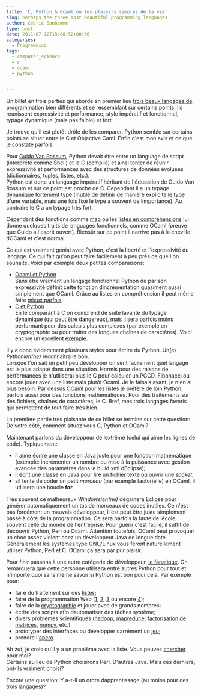 ```yaml
---
title: 'C, Python & Ocaml ou les plaisirs simples de la vie'
slug: perhaps_the_three_most_beautiful_programming_languages​​
author: Cédric Bonhomme
type: post
date: 2011-07-12T15:08:52+00:00
categories:
  - Programming
tags:
  - computer_science
  - c
  - ocaml
  - python


---
```

Un billet en trois parties qui aborde en premier lieu [trois beaux langages de programmation][1] bien différents et se ressemblant sur certains points. Ils réunissent expressivité et performance, style impératif et fonctionnel, typage dynamique (mais pas faible) et fort.

Je trouve qu'il est plutôt drôle de les comparer. Python semble sur certains points se situer entre le C et Objective Caml. Enfin c'est mon avis et ce que je constate parfois.

Pour [Guido Van Rossum][2], Python devait être entre un language de script (interprété comme Shell) et le C (compilé) et ainsi tenter de réunir expressivité et performances avec des structures de données évoluées (dictionnaires, tuples, listes, etc.).  
Python est donc un language impératif héritant de l'éducation de Guido Van Rossum et sur ce point est proche de C. Cependant il a un typage dynamique fortement typé (inutile de définir de manière explicite le type d'une variable, mais une fois fixé le type a souvent de limportance). Au contraire le C a un typage très fort.

Cependant des fonctions comme [map][3] ou les [listes en compréhensions][4] lui donne quelques traits de languages fonctionnels, comme OCaml (preuve que Guido a l'esprit ouvert). Biensûr sur ce point il narrive pas à la cheville dOCaml et c'est normal.

Ce qui est vraiment génial avec Python, c'est la liberté et l'expressivité du langage. Ce qui fait qu'on peut faire facilement à peu près ce que l'on souhaite. Voici par exemple deux petites comparaisons:

  * [Ocaml et Python][5]  
    Sans être vraiment un langage fonctionnel Python de par son expressivité définit cette fonction dincrémentation quasiment aussi simplement que OCaml. Grâce au listes en compréhension il peut même faire [mieux parfois][6];
  * [C et Python][7]  
    En le comparant à C on comprend de suite lavante du typage dynamique (qui peut être dangereux), mais il sera parfois moins performant pour des calculs plus complexes (par exemple en cryptographie ou pour traiter des longues chaînes de caractères). Voici encore un excellent [exemple][8].

Il y a donc évidemment plusieurs styles pour écrire du Python. Un(e) _Pythonien(ne)_ reconnaîtra le bon.  
Lorsque l'on sait un petit peu développer on sent facilement quel langage est le plus adapté dans une situation. Hormis pour des raisons de performances je n'utiliserai plus le C pour calculer un PGCD, Fibonacci ou encore jouer avec une liste mais plutôt Ocaml. Je le faisais avant, je n'en ai plus besoin. Par dessus OCaml pour les listes je préfère de loin Python, parfois aussi pour des fonctions mathématiques. Pour des traitements sur des fichiers, chaînes de caractères, le C. Bref, mes trois langages favoris qui permettent de tout faire très bien.

La première partie très plaisante de ce billet se termine sur cette question: De votre côté, comment situez vous C, Python et OCaml?

Maintenant parlons du développeur de lextrême (celui qui aime les lignes de code). Typiquement:

  * il aime écrire une classe en Java juste pour une fonction mathématique (exemple: incrémenter un nombre ou mise à la puissance avec gestion avancée des paramètres dans le build.xml dEclipse);
  * il écrit une classe en Java pour lire un fichier texte ou ouvrir une _socket_;
  * sil tente de coder un petit _morceau_ (par exemple factorielle) en OCaml, il utilisera une boucle **for**.

Très souvent ce malheureux _Windowsien(ne)_ dégainera Eclipse pour générer automatiquement un tas de morceaux de codes inutiles. Ce n'est pas forcément un mauvais développeur, il est peut être juste simplement passé à côté de la programmation. Ce sera parfois la faute de lécole, souvent celle du monde de l'entreprise. Pour guérir c'est facile, il suffit de découvrir Python, Perl ou Ocaml. Attention toutefois, OCaml peut provoquer un choc assez violent chez un développeur Java de longue date.  
Généralement les systèmes type GNU/Linux vous feront naturellement utiliser Python, Perl et C. OCaml ça sera par pur plaisir.

Pour finir passons à une autre catégorie de développeur, [le fanatique][9]. On remarquera que cette personne utilisera entre autres Python pour tout et n'importe quoi sans même savoir si Python est bon pour cela. Par exemple pour:

  * faire du traitement sur des [listes][10];
  * faire de la programmation Web ([1][11], [2][12], [3][13] ou encore [4][14]);
  * faire de la [cryptographie][15] et jouer avec de grands nombres;
  * écrire des scripts afin dautomatiser des tâches système;
  * divers problèmes scientifiques ([hadoop][16], [mapreduce][17], [factorisation de matrices][18], [numpy][19], etc.)
  * prototyper des interfaces ou développer carrément un [jeu][20];
  * prendre l'[apéro][21].

Ah zut, je crois qu'il y a un problème avec la liste. Vous pouvez [chercher][22] pour moi?  
Certains au lieu de Python choisirons Perl. D'autres Java. Mais ces derniers, ont-ils vraiment choisi? 

Encore une question: Y a-t-il un ordre dapprentissage (au moins pour ces trois langages)?

 [1]: http://wiki.cedricbonhomme.org/cs_lang
 [2]: http://en.wikipedia.org/wiki/Guido_van_Rossum
 [3]: http://docs.python.org/library/functions.html#map
 [4]: http://wiki.cedricbonhomme.org/cs_lang:python:things-to-know:comprehensions
 [5]: http://wiki.cedricbonhomme.org/cs_lang:ocaml#increment_a_number
 [6]: http://wiki.cedricbonhomme.org/cs_lang:ocaml#parity
 [7]: http://wiki.cedricbonhomme.org/cs_lang:c#increment_a_number
 [8]: http://wiki.cedricbonhomme.org/cs_lang:c#read_a_file
 [9]: http://front-de-liberation-des-developpeurs.org/purification.html
 [10]: http://docs.python.org/tutorial/datastructures.html#more-on-lists
 [11]: https://www.djangoproject.com/
 [12]: http://www.zope.org/
 [13]: https://github.com/cherrypy/cherrypy
 [14]: http://twistedmatrix.com/trac/
 [15]: http://vermeulen.ca/python-cryptography.html
 [16]: http://www.quuxlabs.com/blog/2010/09/hadoop-tutorials-available/
 [17]: https://pinboard.in/u:cedricbonhomme/t:mapreduce/t:cs_lang:python/
 [18]: http://www.quuxlabs.com/blog/2010/09/matrix-factorization-a-simple-tutorial-and-implementation-in-python/
 [19]: http://numpy.scipy.org/
 [20]: http://wiki.python.org/moin/PythonGames
 [21]: http://www.afpy.ro/
 [22]: http://docs.python.org/library/index.html#library-index
